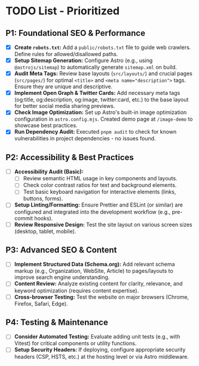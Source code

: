 # TODO List - Prioritized

## P1: Foundational SEO & Performance

- [x] **Create `robots.txt`:** Add a `public/robots.txt` file to guide web crawlers. Define rules for allowed/disallowed paths.
- [x] **Setup Sitemap Generation:** Configure Astro (e.g., using `@astrojs/sitemap`) to automatically generate `sitemap.xml` on build.
- [x] **Audit Meta Tags:** Review base layouts (`src/layouts/`) and crucial pages (`src/pages/`) for optimal `<title>` and `<meta name="description">` tags. Ensure they are unique and descriptive.
- [x] **Implement Open Graph & Twitter Cards:** Add necessary meta tags (og:title, og:description, og:image, twitter:card, etc.) to the base layout for better social media sharing previews.
- [x] **Check Image Optimization:** Set up Astro's built-in image optimization configuration in `astro.config.mjs`. Created demo page at `/image-demo` to showcase best practices.
- [x] **Run Dependency Audit:** Executed `pnpm audit` to check for known vulnerabilities in project dependencies - no issues found.

## P2: Accessibility & Best Practices

- [ ] **Accessibility Audit (Basic):**
    - [ ] Review semantic HTML usage in key components and layouts.
    - [ ] Check color contrast ratios for text and background elements.
    - [ ] Test basic keyboard navigation for interactive elements (links, buttons, forms).
- [ ] **Setup Linting/Formatting:** Ensure Prettier and ESLint (or similar) are configured and integrated into the development workflow (e.g., pre-commit hooks).
- [ ] **Review Responsive Design:** Test the site layout on various screen sizes (desktop, tablet, mobile).

## P3: Advanced SEO & Content

- [ ] **Implement Structured Data (Schema.org):** Add relevant schema markup (e.g., Organization, WebSite, Article) to pages/layouts to improve search engine understanding.
- [ ] **Content Review:** Analyze existing content for clarity, relevance, and keyword optimization (requires content expertise).
- [ ] **Cross-browser Testing:** Test the website on major browsers (Chrome, Firefox, Safari, Edge).

## P4: Testing & Maintenance

- [ ] **Consider Automated Testing:** Evaluate adding unit tests (e.g., with Vitest) for critical components or utility functions.
- [ ] **Setup Security Headers:** If deploying, configure appropriate security headers (CSP, HSTS, etc.) at the hosting level or via Astro middleware.

